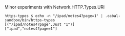 Minor experiments with Network.HTTP.Types.URI


```
https-types $ echo -n "/ipad/notes4?page=1" | .cabal-sandbox/bin/https-types 
[("/ipad/notes4?page",Just "1")]
["ipad","notes4?page=1"]
```
